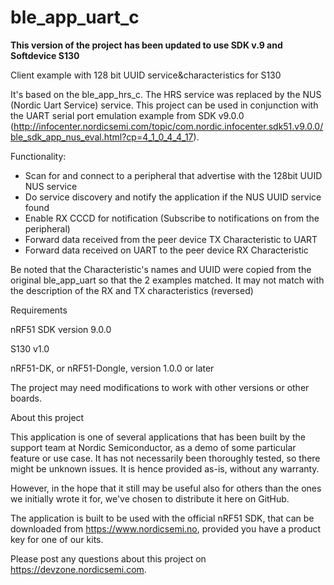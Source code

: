 ble_app_uart_c
==============
**This version of the project has been updated to use SDK v.9 and Softdevice S130**

Client example with 128 bit UUID service&amp;characteristics for S130

It's based on the ble_app_hrs_c. The HRS service was replaced by the NUS (Nordic Uart Service) service.
This project can be used in conjunction with the UART serial port emulation example from SDK v9.0.0 (http://infocenter.nordicsemi.com/topic/com.nordic.infocenter.sdk51.v9.0.0/ble_sdk_app_nus_eval.html?cp=4_1_0_4_4_17).

Functionality:
- Scan for and connect to a peripheral that advertise with the 128bit UUID NUS service
- Do service discovery and notify the application if the NUS UUID service found
- Enable RX CCCD for notification (Subscribe to notifications on from the peripheral)
- Forward data received from the peer device TX Characteristic to UART
- Forward data received on UART to the peer device RX Characteristic

Be noted that the Characteristic's names and UUID were copied from the original ble_app_uart so that the 2 examples matched.
It may not match with the description of the RX and TX characteristics (reversed)


Requirements


nRF51 SDK version 9.0.0

S130 v1.0 

nRF51-DK, or nRF51-Dongle, version 1.0.0 or later

The project may need modifications to work with other versions or other boards.



About this project

This application is one of several applications that has been built by the support team at Nordic Semiconductor, as a demo of some particular feature or use case. It has not necessarily been thoroughly tested, so there might be unknown issues. It is hence provided as-is, without any warranty.

However, in the hope that it still may be useful also for others than the ones we initially wrote it for, we've chosen to distribute it here on GitHub.

The application is built to be used with the official nRF51 SDK, that can be downloaded from https://www.nordicsemi.no, provided you have a product key for one of our kits.

Please post any questions about this project on https://devzone.nordicsemi.com.
